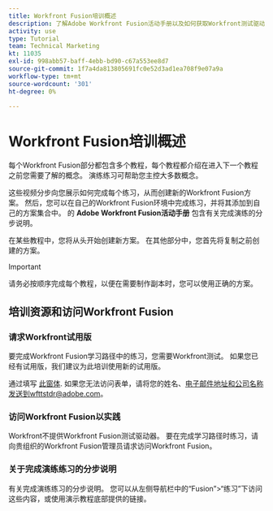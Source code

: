 ```yaml
---
title: Workfront Fusion培训概述
description: 了解Adobe Workfront Fusion活动手册以及如何获取Workfront测试驱动器帐户。
activity: use
type: Tutorial
team: Technical Marketing
kt: 11035
exl-id: 998abb57-baff-4ebb-bd90-c67a553ee8d7
source-git-commit: 1f7a4da813805691fc0e52d3ad1ea708f9e07a9a
workflow-type: tm+mt
source-wordcount: '301'
ht-degree: 0%

---
```


# Workfront Fusion培训概述

每个Workfront Fusion部分都包含多个教程，每个教程都介绍在进入下一个教程之前您需要了解的概念。 演练练习可帮助您主控大多数概念。

这些视频分步向您展示如何完成每个练习，从而创建新的Workfront Fusion方案。 然后，您可以在自己的Workfront Fusion环境中完成练习，并将其添加到自己的方案集合中。 的 **Adobe Workfront Fusion活动手册** 包含有关完成演练的分步说明。

在某些教程中，您将从头开始创建新方案。 在其他部分中，您首先将复制之前创建的方案。

>[!IMPORTANT]
>
>请务必按顺序完成每个教程，以便在需要制作副本时，您可以使用正确的方案。

## 培训资源和访问Workfront Fusion

### 请求Workfront试用版

要完成Workfront Fusion学习路径中的练习，您需要Workfront测试。 如果您已经有试用版，我们建议为此培训使用新的试用版。

通过填写 [此窗体](https://forms.office.com/r/f1J8HRGrNY). 如果您无法访问表单，请将您的姓名、电子邮件地址和公司名称发送到wfttstdr@adobe.com。

### 访问Workfront Fusion以实践

Workfront不提供Workfront Fusion测试驱动器。 要在完成学习路径时练习，请向贵组织的Workfront Fusion管理员请求访问Workfront Fusion。

### 关于完成演练练习的分步说明

有关完成演练练习的分步说明。 您可以从左侧导航栏中的“Fusion”>“练习”下访问这些内容，或使用演示教程底部提供的链接。

